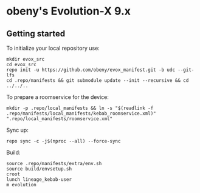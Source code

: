 obeny's Evolution-X 9.x
================

Getting started
---------------

To initialize your local repository use:
```
mkdir evox_src
cd evox_src
repo init -u https://github.com/obeny/evox_manifest.git -b udc --git-lfs
cd .repo/manifests && git submodule update --init --recursive && cd ../../..
```

To prepare a roomservice for the device:
```
mkdir -p .repo/local_manifests && ln -s "$(readlink -f .repo/manifests/local_manifests/kebab_roomservice.xml)" ".repo/local_manifests/roomservice.xml"
```

Sync up:
```
repo sync -c -j$(nproc --all) --force-sync
```

Build:
```
source .repo/manifests/extra/env.sh
source build/envsetup.sh
croot
lunch lineage_kebab-user
m evolution
```
